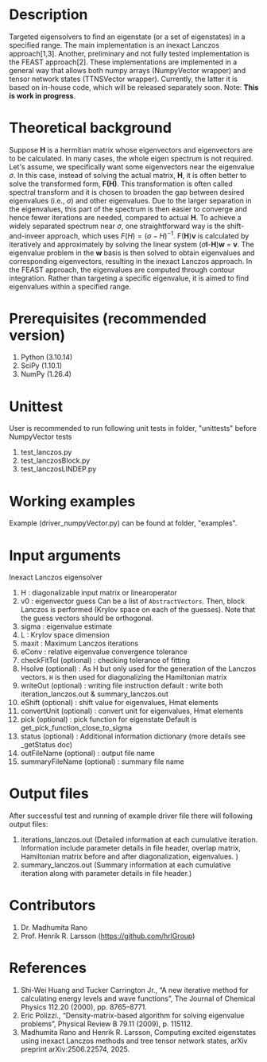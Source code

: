 # Description
Targeted eigensolvers to find an eigenstate (or a set of eigenstates) in a specified range.
The main implementation is an inexact Lanczos approach[1,3]. 
Another, preliminary and not fully tested implementation is the FEAST approach[2].
These implementations are implemented in a general way that allows both numpy arrays (NumpyVector wrapper) and tensor network states (TTNSVector wrapper). Currently, the latter it is based on in-house code, which will be released separately soon.
Note: **This is work in progress**. 

# Theoretical background
Suppose **H** is a hermitian matrix whose eigenvectors and eigenvectors are to be calculated. 
In many cases, the whole eigen spectrum is not required. Let's assume, we specifically want some eigenvectors near the  eigenvalue $\sigma$.
In this case, instead of solving the actual matrix, **H**, it is often better to solve the transformed form, **F(H)**. 
This transformation is often called spectral transform and it is chosen to broaden the gap between desired eigenvalues (i.e., $\sigma$) and other eigenvalues. 
Due to the larger separation in the eigenvalues, this part of the spectrum is then easier to converge and hence fewer iterations are needed, compared to actual **H**.
To achieve a widely separated spectrum near $\sigma$, one straightforward way is the shift-and-inveer approach, which uses $F(H)=(\sigma -H)^{-1}$.
F(**H**)**v** is calculated by iteratively and approximately by solving the linear system ($\sigma$**I**-**H**)**w** = **v**. 
The eigenvalue problem in the **w** basis is then solved to obtain eigenvalues and corresponding eigenvectors, resulting in the inexact Lanczos approach.
In the FEAST approach, the eigenvalues are computed through contour integration.
Rather than targeting a specific eigenvalue, it is aimed to find eigenvalues within a specified range.

# Prerequisites (recommended version)
1. Python (3.10.14)
2. SciPy (1.10.1)
3. NumPy (1.26.4)

# Unittest
User is recommended to run following unit tests in folder, "unittests" before NumpyVector tests
1. test_lanczos.py 
2. test_lanczosBlock.py
3. test_lanczosLINDEP.py

# Working examples
Example (driver_numpyVector.py) can be found at folder, "examples".

# Input arguments
Inexact Lanczos eigensolver
1. H  		: diagonalizable input matrix or linearoperator
2. v0 		: eigenvector guess
     		  Can be a list of `AbstractVectors`.
     		  Then, block Lanczos is performed (Krylov space on each of the guesses).
     		  Note that the guess vectors should be orthogonal.
3. sigma 		: eigenvalue estimate
4. L  		: Krylov space dimension
5. maxit 		: Maximum Lanczos iterations
6. eConv 		: relative eigenvalue convergence tolerance
7. checkFitTol 
(optional) 	: checking tolerance of fitting
8. Hsolve
 (optional) 	: As H but only used for the generation of the Lanczos vectors.
                  `H` is then used for diagonalizing the Hamiltonian matrix
9. writeOut
(optional) 	: writing file instruction
             	  default : write both iteration_lanczos.out & summary_lanczos.out
10. eShift 
(optional) 	: shift value for eigenvalues, Hmat elements
11. convertUnit 
(optional) 	: convert unit for eigenvalues, Hmat elements
12. pick 
(optional) 	: pick function for eigenstate
                  Default is get_pick_function_close_to_sigma
13. status 
(optional) 	: Additional information dictionary
                  (more details see _getStatus doc)
14. outFileName 
(optional)	: output file name
15. summaryFileName
(optional)	: summary file name

# Output files
After successful test and running of example driver file there will following output files:
1. iterations_lanczos.out (Detailed information at each cumulative iteration. Information include
parameter details in file header, overlap matrix, Hamiltonian matrix before and after diagonalization, eigenvalues. )
2. summary_lanczos.out (Summary information at each cumulative iteration along with parameter details in file header.)

# Contributors
1. Dr. Madhumita Rano
2. Prof. Henrik R. Larsson (https://github.com/hrlGroup)

# References
1. Shi-Wei Huang and Tucker Carrington Jr., “A new iterative method for calculating energy levels and
wave functions”, The Journal of Chemical Physics 112.20 (2000), pp. 8765–8771.
2. Eric Polizzi., “Density-matrix-based algorithm for solving eigenvalue problems”, Physical Review B
79.11 (2009), p. 115112.
3. Madhumita Rano and Henrik R. Larsson, Computing excited eigenstates using inexact Lanczos methods and tree tensor network states, 
arXiv preprint arXiv:2506.22574, 2025. 
